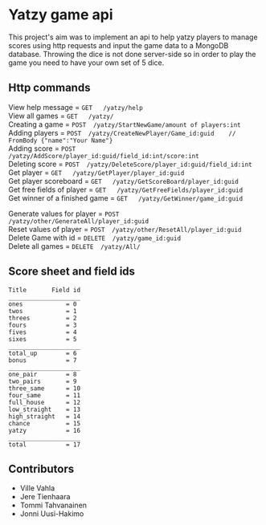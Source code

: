 # Yatzy game api

This project's aim was to implement an api to help yatzy players to manage scores using http requests and input the game data to a MongoDB database. Throwing the dice is not done server-side so in order to play the game you need to have your own set of 5 dice.

## Http commands

View help message               = `GET   /yatzy/help`  
View all games                  = `GET   /yatzy/`  
Creating a game                 = `POST  /yatzy/StartNewGame/amount of players:int`  
Adding players                  = `POST  /yatzy/CreateNewPlayer/Game_id:guid 	// FromBody {"name":"Your Name"}`  
Adding score                    = `POST  /yatzy/AddScore/player_id:guid/field_id:int/score:int`  
Deleting score                  = `POST  /yatzy/DeleteScore/player_id:guid/field_id:int`  
Get player                      = `GET   /yatzy/GetPlayer/player_id:guid`  
Get player scoreboard           = `GET   /yatzy/GetScoreBoard/player_id:guid`  
Get free fields of player       = `GET   /yatzy/GetFreeFields/player_id:guid`  
Get winner of a finished game   = `GET   /yatzy/GetWinner/game_id:guid`  

Generate values for player      = `POST  /yatzy/other/GenerateAll/player_id:guid`  
Reset values of player          = `POST  /yatzy/other/ResetAll/player_id:guid`  
Delete Game with id             = `DELETE  /yatzy/game_id:guid`  
Delete all games                = `DELETE  /yatzy/All/`  

## Score sheet and field ids
```
Title       Field id  
____________________  
ones            = 0  
twos            = 1  
threes          = 2  
fours           = 3  
fives           = 4  
sixes           = 5  
____________________  
total_up        = 6  
bonus           = 7  
____________________  
one_pair        = 8  
two_pairs       = 9  
three_same      = 10  
four_same       = 11  
full_house      = 12  
low_straight    = 13  
high_straight   = 14  
chance          = 15  
yatzy           = 16  
____________________  
total           = 17  
```
## Contributors

- Ville Vahla
- Jere Tienhaara
- Tommi Tahvanainen
- Jonni Uusi-Hakimo